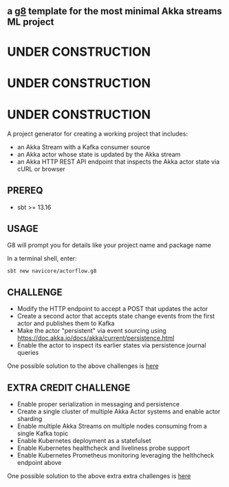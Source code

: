 a [g8] template for the most minimal Akka streams ML project
---

# UNDER CONSTRUCTION

# UNDER CONSTRUCTION

# UNDER CONSTRUCTION

A project generator for creating a working project that includes:
* an Akka Stream with a Kafka consumer source
* an Akka actor whose state is updated by the Akka stream
* an Akka HTTP REST API endpoint that inspects the Akka actor state via cURL or browser

## PREREQ

  * sbt >= 13.16

## USAGE

G8 will prompt you for details like your project name and package name

In a terminal shell, enter:

```console
sbt new navicore/actorflow.g8 
```

[g8]: http://www.foundweekends.org/giter8/

## CHALLENGE

* Modify the HTTP endpoint to accept a POST that updates the actor
* Create a second actor that accepts state change events from the first actor and publishes them to Kafka
* Make the actor "persistent" via event sourcing using https://doc.akka.io/docs/akka/current/persistence.html
* Enable the actor to inspect its earlier states via persistence journal queries

One possible solution to the above challenges is [here]()


## EXTRA CREDIT CHALLENGE

* Enable proper serialization in messaging and persistence
* Create a single cluster of multiple Akka Actor systems and enable actor sharding
* Enable multiple Akka Streams on multiple nodes consuming from a single Kafka topic
* Enable Kubernetes deployment as a statefulset
* Enable Kubernetes healthcheck and liveliness probe support
* Enable Kubernetes Prometheus monitoring leveraging the helthcheck endpoint above

One possible solution to the above extra extra challenges is [here]()
